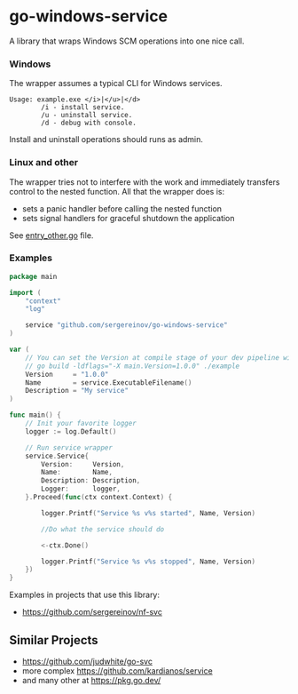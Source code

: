 # go-windows-service
A library that wraps Windows SCM operations into one nice call.

### Windows
The wrapper assumes a typical CLI for Windows services.
```
Usage: example.exe </i>|</u>|</d>
        /i - install service.
        /u - uninstall service.
        /d - debug with console.
```

Install and uninstall operations should runs as admin.

### Linux and other
The wrapper tries not to interfere with the work and immediately transfers control to the nested function.
All that the wrapper does is:
- sets a panic handler before calling the nested function
- sets signal handlers for graceful shutdown the application

See [entry_other.go](https://github.com/sergereinov/go-windows-service/blob/main/entry_other.go) file.

### Examples
```go
package main

import (
	"context"
	"log"

	service "github.com/sergereinov/go-windows-service"
)

var (
	// You can set the Version at compile stage of your dev pipeline with:
	// go build -ldflags="-X main.Version=1.0.0" ./example
	Version     = "1.0.0"
	Name        = service.ExecutableFilename()
	Description = "My service"
)

func main() {
	// Init your favorite logger
	logger := log.Default()

	// Run service wrapper
	service.Service{
		Version:     Version,
		Name:        Name,
		Description: Description,
		Logger:      logger,
	}.Proceed(func(ctx context.Context) {

		logger.Printf("Service %s v%s started", Name, Version)

		//Do what the service should do

		<-ctx.Done()

		logger.Printf("Service %s v%s stopped", Name, Version)
	})
}
```

Examples in projects that use this library:
- https://github.com/sergereinov/nf-svc

## Similar Projects
- https://github.com/judwhite/go-svc
- more complex https://github.com/kardianos/service
- and many other at https://pkg.go.dev/
